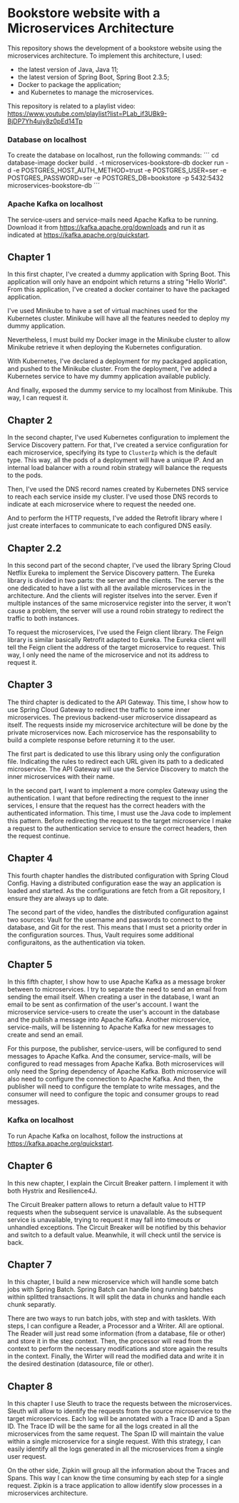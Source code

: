 # Bookstore website with a Microservices Architecture

This repository shows the development of a bookstore website using the microservices architecture.
To implement this architecture, I used:
* the latest version of Java, Java 11;
* the latest version of Spring Boot, Spring Boot 2.3.5;
* Docker to package the application;
* and Kubernetes to manage the microservices.

This repository is related to a playlist video: https://www.youtube.com/playlist?list=PLab_if3UBk9-BjDP7Yh4uiy8z0pEd14Tp

### Database on localhost

To create the database on localhost, run the following commands:
´´´
cd database-image
docker build . -t microservices-bookstore-db
docker run -d -e POSTGRES_HOST_AUTH_METHOD=trust -e POSTGRES_USER=ser -e POSTGRES_PASSWORD=ser -e POSTGRES_DB=bookstore -p 5432:5432 microservices-bookstore-db
´´´

### Apache Kafka on localhost

The service-users and service-mails need Apache Kafka to be running. Download it from https://kafka.apache.org/downloads
and run it as indicated at https://kafka.apache.org/quickstart.

## Chapter 1

In this first chapter, I've created a dummy application with Spring Boot. This application will only have
an endpoint which returns a string "Hello World". From this application, I've created a docker
container to have the packaged application.

I've used Minikube to have a set of virtual machines used for the Kubernetes cluster. Minikube will have
all the features needed to deploy my dummy application.

Nevertheless, I must build my Docker image in the Minikube cluster to allow Minikube retrieve it when
deploying the Kubernetes configuration.

With Kubernetes, I've declared a deployment for my packaged application, and pushed to the Minikube cluster.
From the deployment, I've added a Kubernetes service to have my dummy application available publicly.

And finally, exposed the dummy service to my localhost from Minikube. This way, I can request it.


## Chapter 2


In the second chapter, I've used Kubernetes configuration to implement the Service Discovery pattern. For that,
I've created a service configuration for each microservice, specifying its type to `ClusterIp` which is the
default type. This way, all the pods of a deployment will have a unique IP. And an internal load balancer with
a round robin strategy will balance the requests to the pods.

Then, I've used the DNS record names created by Kubernetes DNS service to reach each service inside my cluster.
I've used those DNS records to indicate at each microservice where to request the needed one.

And to perform the HTTP requests, I've added the Retrofit library where I just create interfaces to communicate
to each configured DNS easily.


## Chapter 2.2

In this second part of the second chapter, I've used the library Spring Cloud Netflix Eureka to implement the
Service Discovery pattern. The Eureka library is divided in two parts: the server and the clients. The server
is the one dedicated to have a list with all the available microservices in the architecture. And the clients
will register itselves into the server. Even if multiple instances of the same microservice register into the
server, it won't cause a problem, the server will use a round robin strategy to redirect the traffic to both
instances.

To request the microservices, I've used the Feign client library. The Feign library is similar basically Retrofit
adapted to Eureka. The Eureka client will tell the Feign client the address of the target microservice to
request. This way, I only need the name of the microservice and not its address to request it.


## Chapter 3

The third chapter is dedicated to the API Gateway. This time, I show how to use Spring Cloud Gateway to redirect
the traffic to some inner microservices. The previous backend-user microservice dissapeard as itself. The
requests inside my microservice architecture will be done by the private microservices now. Each microservice has
the responsability to build a complete response before returning it to the user.

The first part is dedicated to use this library using only the configuration file. Indicating the rules to redirect
each URL given its path to a dedicated microservice. The API Gateway will use the Service Discovery to match
the inner microservices with their name.

In the second part, I want to implement a more complex Gateway using the authentication. I want that before redirecting
the request to the inner services, I ensure that the request has the correct headers with the authenticated information.
This time, I must use the Java code to implement this pattern. Before redirecting the request to the target microservice
I make a request to the authentication service to ensure the correct headers, then the request continue.


## Chapter 4

This fourth chapter handles the distributed configuration with Spring Cloud Config. Having a distributed configuration
ease the way an application is loaded and started. As the configurations are fetch from a Git repository, I ensure
they are always up to date.

The second part of the video, handles the distributed configuration against two sources: Vault for the username and passwords
to connect to the database, and Git for the rest. This means that I must set a priority order in the configuration sources.
Thus, Vault requires some additional configuraitons, as the authentication via token.



## Chapter 5

In this fifth chapter, I show how to use Apache Kafka as a message broker between to microservices. I try to separate the
need to send an email from sending the email itself. When creating a user in the database, I want an email to be sent
as confirmation of the user's account. I want the microservice service-users to create the user's account in the database
and the publish a message into Apache Kafka. Another microservice, service-mails, will be listenning to Apache Kafka for
new messages to create and send an email.

For this purpose, the publisher, service-users, will be configured to send messages to Apache Kafka. And the consumer,
service-mails, will be configured to read messages from Apache Kafka. Both microservices will only need the Spring dependency
of Apache Kafka. Both microservice will also need to configure the connection to Apache Kafka. And then, the publisher will
need to configure the template to write messages, and the consumer will need to configure the topic and consumer groups to
read messages.

### Kafka on localhost

To run Apache Kafka on localhost, follow the instructions at https://kafka.apache.org/quickstart.


## Chapter 6

In this new chapter, I explain the Circuit Breaker pattern. I implement it with both Hystrix and Resilience4J.

The Circuit Breaker pattern allows to return a default value to HTTP requests when the subsequent service is unavailable.
As the subsequent service is unavailable, trying to request it may fall into timeouts or unhandled exceptions. The Circuit
Breaker will be notified by this behavior and switch to a default value. Meanwhile, it will check until the service
is back.


## Chapter 7

In this chapter, I build a new microservice which will handle some batch jobs with Spring Batch. Spring Batch can handle
long running batches within splitted transactions. It will split the data in chunks and handle each chunk separatly.

There are two ways to run batch jobs, with step and with tasklets. With steps, I can configure a Reader, a Processor and
a Writer. All are optional. The Reader will just read some information (from a database, file or other) and store it in 
the step context. Then, the processor will read from the context to perform the necessary modifications and store again 
the results in the context. Finally, the Wirter will read the modified data and write it in the desired destination 
(datasource, file or other).


## Chapter 8

In this chapter I use Sleuth to trace the requests between the microservices. Sleuth will allow to identify the requests
from the source microservice to the target microservices. Each log will be annotated with a Trace ID and a Span ID. The
Trace ID will be the same for all the logs created in all the microservices from the same request. The Span ID will maintain
the value within a single microservice for a single request. With this strategy, I can easily identify all the logs generated
in all the microservices from a single user request.

On the other side, Zipkin will group all the information about the Traces and Spans. This way I can know the time consuming
by each step for a single request. Zipkin is a trace application to allow identify slow processes in a microservices architecture.
 

